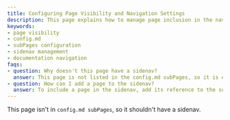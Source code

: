 ```yaml
---
title: Configuring Page Visibility and Navigation Settings
description: This page explains how to manage page inclusion in the navigation sidebar by modifying the config.md subPages settings.
keywords:
- page visibility
- config.md
- subPages configuration
- sidenav management
- documentation navigation
faqs:
- question: Why doesn't this page have a sidenav?
  answer: This page is not listed in the config.md subPages, so it is excluded from the navigation sidebar by design.
- question: How can I add a page to the sidenav?
  answer: To include a page in the sidenav, add its reference to the subPages array within the config.md file.
---
```

This page isn't in `config.md subPages`, so it shouldn't have a sidenav.
